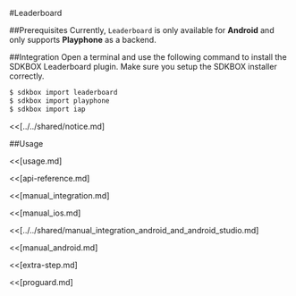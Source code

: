 <!--
Include Base: /Users/jtsm/Chukong-Inc/pr/en/src/leaderboard/v3-cpp
-->

#Leaderboard

##Prerequisites
Currently, `Leaderboard` is only available for __Android__ and only supports __Playphone__ as a backend.

##Integration
Open a terminal and use the following command to install the SDKBOX Leaderboard plugin. Make sure you setup the SDKBOX installer correctly.
```bash
$ sdkbox import leaderboard
$ sdkbox import playphone
$ sdkbox import iap
```

<<[../../shared/notice.md]

<!--## Configuration
<<[../../shared/sdkbox_cloud.md]
<<[../../shared/remote_application_config.md]

<<[sdkbox-config-encrypt.md]-->

##Usage

<<[usage.md]

<<[api-reference.md]

<<[manual_integration.md]

<<[manual_ios.md]

<<[../../shared/manual_integration_android_and_android_studio.md]

<<[manual_android.md]

<<[extra-step.md]

<<[proguard.md]
